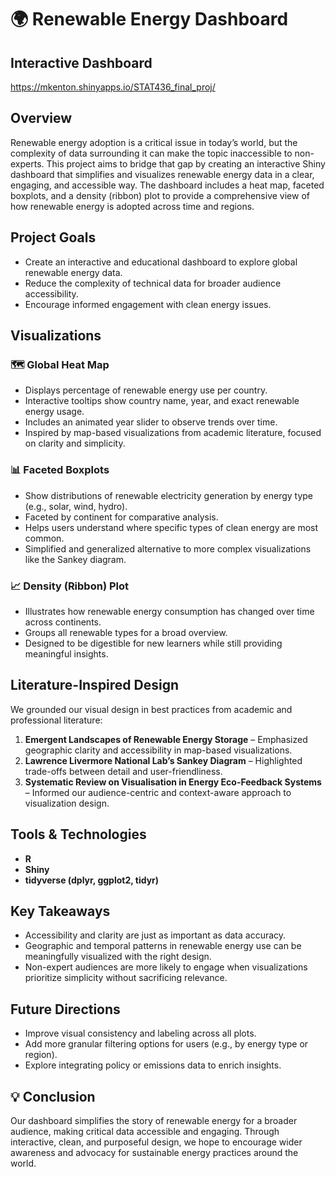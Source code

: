 # 🌍 Renewable Energy Dashboard

## Interactive Dashboard
https://mkenton.shinyapps.io/STAT436_final_proj/

## Overview

Renewable energy adoption is a critical issue in today’s world, but the complexity of data surrounding it can make the topic inaccessible to non-experts. This project aims to bridge that gap by creating an interactive Shiny dashboard that simplifies and visualizes renewable energy data in a clear, engaging, and accessible way. The dashboard includes a heat map, faceted boxplots, and a density (ribbon) plot to provide a comprehensive view of how renewable energy is adopted across time and regions.

## Project Goals

- Create an interactive and educational dashboard to explore global renewable energy data.
- Reduce the complexity of technical data for broader audience accessibility.
- Encourage informed engagement with clean energy issues.

## Visualizations

### 🗺️ Global Heat Map
- Displays percentage of renewable energy use per country.
- Interactive tooltips show country name, year, and exact renewable energy usage.
- Includes an animated year slider to observe trends over time.
- Inspired by map-based visualizations from academic literature, focused on clarity and simplicity.

### 📊 Faceted Boxplots
- Show distributions of renewable electricity generation by energy type (e.g., solar, wind, hydro).
- Faceted by continent for comparative analysis.
- Helps users understand where specific types of clean energy are most common.
- Simplified and generalized alternative to more complex visualizations like the Sankey diagram.

### 📈 Density (Ribbon) Plot
- Illustrates how renewable energy consumption has changed over time across continents.
- Groups all renewable types for a broad overview.
- Designed to be digestible for new learners while still providing meaningful insights.

## Literature-Inspired Design

We grounded our visual design in best practices from academic and professional literature:

1. **Emergent Landscapes of Renewable Energy Storage** – Emphasized geographic clarity and accessibility in map-based visualizations.
2. **Lawrence Livermore National Lab’s Sankey Diagram** – Highlighted trade-offs between detail and user-friendliness.
3. **Systematic Review on Visualisation in Energy Eco-Feedback Systems** – Informed our audience-centric and context-aware approach to visualization design.

## Tools & Technologies

- **R**
- **Shiny**
- **tidyverse (dplyr, ggplot2, tidyr)**

## Key Takeaways

- Accessibility and clarity are just as important as data accuracy.
- Geographic and temporal patterns in renewable energy use can be meaningfully visualized with the right design.
- Non-expert audiences are more likely to engage when visualizations prioritize simplicity without sacrificing relevance.

## Future Directions

- Improve visual consistency and labeling across all plots.
- Add more granular filtering options for users (e.g., by energy type or region).
- Explore integrating policy or emissions data to enrich insights.

## 💡 Conclusion

Our dashboard simplifies the story of renewable energy for a broader audience, making critical data accessible and engaging. Through interactive, clean, and purposeful design, we hope to encourage wider awareness and advocacy for sustainable energy practices around the world.
